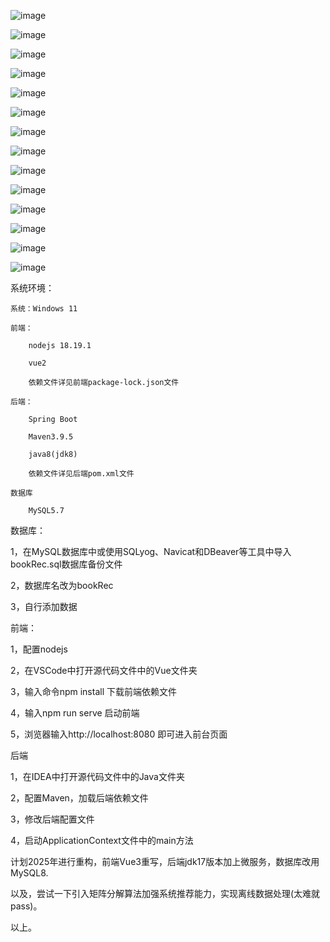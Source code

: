 ﻿![image](https://github.com/cuteeeeeSherry/BookRec/blob/master/READMEPIC/1.png)

![image](https://github.com/cuteeeeeSherry/BookRec/blob/master/READMEPIC/2.png)

![image](https://github.com/cuteeeeeSherry/BookRec/blob/master/READMEPIC/3.png)

![image](https://github.com/cuteeeeeSherry/BookRec/blob/master/READMEPIC/4.png)

![image](https://github.com/cuteeeeeSherry/BookRec/blob/master/READMEPIC/5.png)

![image](https://github.com/cuteeeeeSherry/BookRec/blob/master/READMEPIC/6.png)

![image](https://github.com/cuteeeeeSherry/BookRec/blob/master/READMEPIC/7.png)

![image](https://github.com/cuteeeeeSherry/BookRec/blob/master/READMEPIC/8.png)

![image](https://github.com/cuteeeeeSherry/BookRec/blob/master/READMEPIC/9.png)

![image](https://github.com/cuteeeeeSherry/BookRec/blob/master/READMEPIC/10.png)

![image](https://github.com/cuteeeeeSherry/BookRec/blob/master/READMEPIC/11.png)

![image](https://github.com/cuteeeeeSherry/BookRec/blob/master/READMEPIC/12.png)

![image](https://github.com/cuteeeeeSherry/BookRec/blob/master/READMEPIC/13.png)

![image](https://github.com/cuteeeeeSherry/BookRec/blob/master/READMEPIC/14.png)


系统环境：

	系统：Windows 11

	前端：

		nodejs 18.19.1

		vue2

		依赖文件详见前端package-lock.json文件

	后端：

		Spring Boot

		Maven3.9.5

		java8(jdk8)

		依赖文件详见后端pom.xml文件

	数据库

		MySQL5.7

数据库：

1，在MySQL数据库中或使用SQLyog、Navicat和DBeaver等工具中导入bookRec.sql数据库备份文件

2，数据库名改为bookRec

3，自行添加数据


前端：

1，配置nodejs

2，在VSCode中打开源代码文件中的Vue文件夹

3，输入命令npm install 下载前端依赖文件

4，输入npm run serve 启动前端

5，浏览器输入http://localhost:8080 即可进入前台页面


后端

1，在IDEA中打开源代码文件中的Java文件夹

2，配置Maven，加载后端依赖文件

3，修改后端配置文件

4，启动ApplicationContext文件中的main方法

计划2025年进行重构，前端Vue3重写，后端jdk17版本加上微服务，数据库改用MySQL8.

以及，尝试一下引入矩阵分解算法加强系统推荐能力，实现离线数据处理(太难就pass)。

以上。

